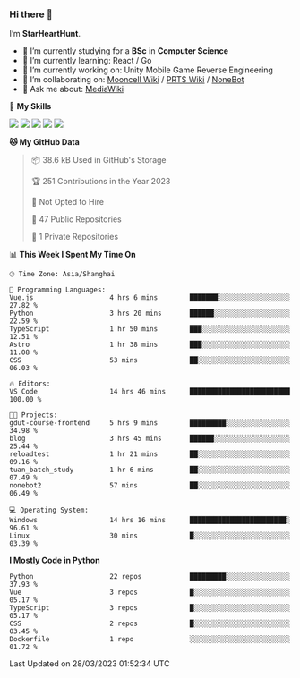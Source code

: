 ### Hi there 👋

I’m **StarHeartHunt**.

- 🏫 I’m currently studying for a **BSc** in **Computer Science**
- 🌱 I’m currently learning: React / Go
- 🔭 I’m currently working on: Unity Mobile Game Reverse Engineering
- 👯 I’m collaborating on: [Mooncell Wiki](https://fgo.wiki/) / [PRTS Wiki](http://prts.wiki/) / [NoneBot](https://github.com/nonebot)
- 💬 Ask me about: [MediaWiki](https://www.mediawiki.org)

🌟 **My Skills**

![](https://img.shields.io/badge/-Python-3e74a2?style=flat-square&logo=Python&logoColor=fff)
![](https://img.shields.io/badge/-Vue-4fc08d?style=flat-square&logo=vue.js&logoColor=fff)
![](https://img.shields.io/badge/-Node.js-339933?style=flat-square&logo=node.js&logoColor=fff)
![](https://img.shields.io/badge/-Linux-000000?style=flat-square&logo=Linux&logoColor=fff)
![](https://img.shields.io/badge/-Dotnet-512bd4?style=flat-square&logo=.net&logoColor=fff)

<!--START_SECTION:waka-->
**🐱 My GitHub Data** 

> 📦 38.6 kB Used in GitHub's Storage 
 > 
> 🏆 251 Contributions in the Year 2023
 > 
> 🚫 Not Opted to Hire
 > 
> 📜 47 Public Repositories 
 > 
> 🔑 1 Private Repositories 
 > 
📊 **This Week I Spent My Time On** 

```text
🕑︎ Time Zone: Asia/Shanghai

💬 Programming Languages: 
Vue.js                   4 hrs 6 mins        ███████░░░░░░░░░░░░░░░░░░   27.82 % 
Python                   3 hrs 20 mins       ██████░░░░░░░░░░░░░░░░░░░   22.59 % 
TypeScript               1 hr 50 mins        ███░░░░░░░░░░░░░░░░░░░░░░   12.51 % 
Astro                    1 hr 38 mins        ███░░░░░░░░░░░░░░░░░░░░░░   11.08 % 
CSS                      53 mins             ██░░░░░░░░░░░░░░░░░░░░░░░   06.03 % 

🔥 Editors: 
VS Code                  14 hrs 46 mins      █████████████████████████   100.00 % 

🐱‍💻 Projects: 
gdut-course-frontend     5 hrs 9 mins        █████████░░░░░░░░░░░░░░░░   34.98 % 
blog                     3 hrs 45 mins       ██████░░░░░░░░░░░░░░░░░░░   25.44 % 
reloadtest               1 hr 21 mins        ██░░░░░░░░░░░░░░░░░░░░░░░   09.16 % 
tuan_batch_study         1 hr 6 mins         ██░░░░░░░░░░░░░░░░░░░░░░░   07.49 % 
nonebot2                 57 mins             ██░░░░░░░░░░░░░░░░░░░░░░░   06.49 % 

💻 Operating System: 
Windows                  14 hrs 16 mins      ████████████████████████░   96.61 % 
Linux                    30 mins             █░░░░░░░░░░░░░░░░░░░░░░░░   03.39 % 
```

**I Mostly Code in Python** 

```text
Python                   22 repos            █████████░░░░░░░░░░░░░░░░   37.93 % 
Vue                      3 repos             █░░░░░░░░░░░░░░░░░░░░░░░░   05.17 % 
TypeScript               3 repos             █░░░░░░░░░░░░░░░░░░░░░░░░   05.17 % 
CSS                      2 repos             █░░░░░░░░░░░░░░░░░░░░░░░░   03.45 % 
Dockerfile               1 repo              ░░░░░░░░░░░░░░░░░░░░░░░░░   01.72 % 
```




 Last Updated on 28/03/2023 01:52:34 UTC
<!--END_SECTION:waka-->
